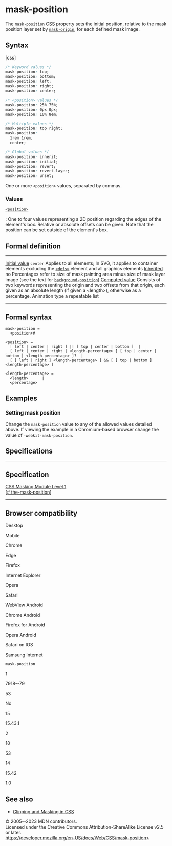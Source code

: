 mask-position
=============

The `mask-position`
[CSS](https://developer.mozilla.org/en-US/docs/Web/CSS) property sets
the initial position, relative to the mask position layer set by
[`mask-origin`](mask-origin.md), for each defined mask image.

Syntax
------

[css]

```css
/* Keyword values */
mask-position: top;
mask-position: bottom;
mask-position: left;
mask-position: right;
mask-position: center;

/* <position> values */
mask-position: 25% 75%;
mask-position: 0px 0px;
mask-position: 10% 8em;

/* Multiple values */
mask-position: top right;
mask-position:
  1rem 1rem,
  center;

/* Global values */
mask-position: inherit;
mask-position: initial;
mask-position: revert;
mask-position: revert-layer;
mask-position: unset;
```

One or more `<position>` values, separated by commas.

### Values

[`<position>`](position_value.md)

:   One to four values representing a 2D position regarding the edges of
    the element\'s box. Relative or absolute offsets can be given. Note
    that the position can be set outside of the element\'s box.

Formal definition
-----------------

  ---------------------------------- ----------------------------------------------------------------------------------------------------------------------------------------------------------------------------------
  [Initial value](initial_value.md)     `center`
  Applies to                         all elements; In SVG, it applies to container elements excluding the [`<defs>`](https://developer.mozilla.org/en-US/docs/Web/SVG/Element/defs) element and all graphics elements
  [Inherited](inheritance.md)           no
  Percentages                        refer to size of mask painting area minus size of mask layer image (see the text for [`background-position`](background-position.md))
  [Computed value](computed_value.md)   Consists of two keywords representing the origin and two offsets from that origin, each given as an absolute length (if given a \<length\>), otherwise as a percentage.
  Animation type                     a repeatable list
  ---------------------------------- ----------------------------------------------------------------------------------------------------------------------------------------------------------------------------------

Formal syntax
-------------

```
mask-position = 
  <position>#  

<position> = 
  [ left | center | right ] || [ top | center | bottom ]  |
  [ left | center | right | <length-percentage> ] [ top | center | bottom | <length-percentage> ]?  |
  [ [ left | right ] <length-percentage> ] && [ [ top | bottom ] <length-percentage> ]  

<length-percentage> = 
  <length>      |
  <percentage>  
```

Examples
--------

### Setting mask position

Change the `mask-position` value to any of the allowed values detailed
above. If viewing the example in a Chromium-based browser change the
value of `-webkit-mask-position`.

Specifications
--------------

  -------------------------------------------------------------------------------------

Specification
  -------------------------------------------------------------------------------------

  [CSS Masking Module Level 1\
  [\#
  the-mask-position]](https://drafts.fxtf.org/css-masking/#the-mask-position)

  -------------------------------------------------------------------------------------

Browser compatibility
---------------------

Desktop

Mobile

Chrome

Edge

Firefox

Internet Explorer

Opera

Safari

WebView Android

Chrome Android

Firefox for Android

Opera Android

Safari on IOS

Samsung Internet

`mask-position`

1

7918--79

53

No

15

15.43.1

2

18

53

14

15.42

1.0

See also
--------

- [Clipping and Masking in
    CSS](https://css-tricks.com/clipping-masking-css/)

© 2005--2023 MDN contributors.\
Licensed under the Creative Commons Attribution-ShareAlike License v2.5
or later.\
https://developer.mozilla.org/en-US/docs/Web/CSS/mask-position>
